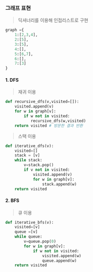 ### 그래프 표현
> 딕셔너리를 이용해 인접리스트로 구현
```python
graph ={
    1:[2,3,4],
    2:[5],
    3:[5],
    4:[],
    5:[6,7],
    6:[],
    7:[3]
}
```

#### 1. DFS
> 재귀 이용
```python
def recursive_dfs(v,visited=[]):
    visited.append(v)
    for w in graph[v]:
        if w not in visited:
           recursive_dfs(w,visited)
    return visited # 방문한 결과 반환
```
> 스택 이용
```python
def iterative_dfs(v):
    visited=[]
    stack = [v]
    while stack:
        v=stack.pop()
        if v not in visited:
            visited.append(v)
            for w in graph[v]:
                stack.append(w)
    return visited
```

#### 2. BFS
> 큐 이용
```python
def iterative_bfs(v):
    visited=[v]
    queue =[v]
    while queue:
        v=queue.pop(0)
        for w in graph[v]:
            if w not in visited:
                visited.append(w)
                queue.append(w)
    return visited
```
